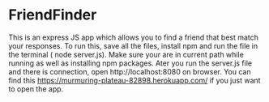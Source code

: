 # FriendFinder
This is an express JS app which allows you to find a friend that best match your responses.
To run this, save all the files, install npm and run the file in the terminal ( node server.js). Make sure your are in current path while running as well as installing npm packages.
Ater you run the server.js file and there is connection, open http://localhost:8080 on browser. 
You can find this https://murmuring-plateau-82898.herokuapp.com/ if you just want to open the app.
